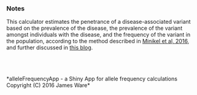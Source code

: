 ### Notes

This calculator estimates the penetrance of a disease-associated variant based on the prevalence of the disease, the prevalence of the variant amongst individuals with the disease, and the frequency of the variant in the population, according to the method described in [Minikel et al, 2016](https://www.ncbi.nlm.nih.gov/pubmed/26791950), and further discussed in [this blog](http://www.cureffi.org/2016/10/19/estimation-of-penetrance/).  

<br>
<br>
<br>
*alleleFrequencyApp - a Shiny App for allele frequency calculations Copyright (C) 2016 James Ware*
